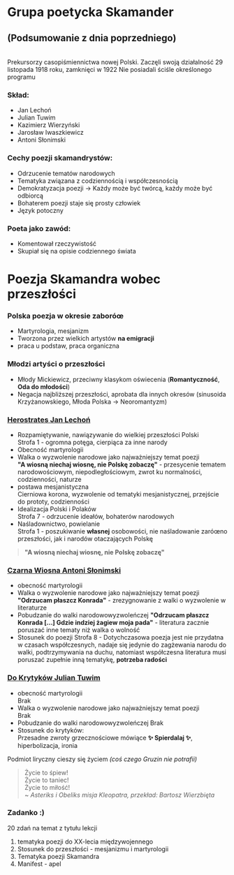 # Grupa poetycka Skamander
## (Podsumowanie z dnia poprzedniego)
<br/>
Prekursorzy casopiśmiennictwa nowej Polski.
Zaczęli swoją działalność 29 listopada 1918 roku, zamknięci w 1922  
Nie posiadali ściśle określonego programu

### Skład:
* Jan Lechoń
* Julian Tuwim
* Kazimierz Wierzyński
* Jarosław Iwaszkiewicz
* Antoni Słonimski

### Cechy poezji skamandrystów:
* Odrzucenie tematów narodowych
* Tematyka związana z codziennością i współczesnością
* Demokratyzacja poezji -> Każdy może być twórcą, każdy może być odbiorcą
* Bohaterem poezji staje się prosty człowiek
* Język potoczny

### Poeta jako zawód:
* Komentował rzeczywistość
* Skupiał się na opisie codziennego świata

# Poezja Skamandra wobec przeszłości
### Polska poezja w okresie zaboróœ
* Martyrologia, mesjanizm
* Tworzona przez wielkich artystów **na emigracji**
* praca u podstaw, praca organiczna

### Młodzi artyści o przeszłości
* Młody Mickiewicz, przeciwny klasykom oświecenia (**Romantyczność**, **Oda do młodości**)
* Negacja najbliższej przeszłości, aprobata dla innych okresów (sinusoida Krzyżanowskiego, Młoda Polska -> Neoromantyzm)

### [**Herostrates** Jan Lechoń]()
* Rozpamiętywanie, nawiązywanie do wielkiej przeszłości Polski  
  Strofa 1 - ogromna potęga, cierpiąca za inne narody
* Obecność martyrologii  
* Walka o wyzwolenie narodowe jako najważniejszy temat poezji  
  **"A wiosną niechaj wiosnę, nie Polskę zobaczę"** - przesycenie tematem narodowościowym, niepodległościowym, zwrot ku normalności, codzienności, naturze
* postawa mesjanistyczna  
  Cierniowa korona, wyzwolenie od tematyki mesjanistycznej, przejście do prototy, codzienności
* Idealizacja Polski i Polaków  
  Strofa 7 - odrzucenie ideałów, bohaterów narodowych
* Naśladownictwo, powielanie  
  Strofa 1 - poszukiwanie **własnej** osobowości, nie naśladowanie zaróœno przeszłości, jak i narodów otaczających Polskę

> **"A wiosną niechaj wiosnę, nie Polskę zobaczę"**


### [**Czarna Wiosna** Antoni Słonimski]()
* obecność martyrologii
* Walka o wyzwolenie narodowe jako najważniejszy temat poezji  
  **"Odrzucam płaszcz Konrada"** - zrezygnowanie z walki o wyzwolenie w literaturze
* Pobudzanie do walki narodowowyzwoleńczej
  **"Odrzucam płaszcz Konrada [...] Gdzie indziej żagiew moja pada"** - literatura zacznie poruszać inne tematy niż walka o wolność
* Stosunek do poezji
  Strofa 8 - Dotychczasowa poezja jest nie przydatna w czasach współczesnych, nadaje się jedynie do zagżewania narodu do walki, podtrzymywania na duchu, natomiast współczesna literatura musi poruszać zupełnie inną tematykę, **potrzeba radości**

### [**Do Krytyków** Julian Tuwim]()
* obecność martyrologii  
  Brak
* Walka o wyzwolenie narodowe jako najważniejszy temat poezji  
  Brak
* Pobudzanie do walki narodowowyzwoleńczej
  Brak
* Stosunek do krytyków:  
  Przesadne zwroty grzecznościowe mówiące **✨ Spierdalaj ✨**, hiperbolizacja, ironia

Podmiot liryczny cieszy się życiem *(coś czego Gruzin nie potrafii)*

> Życie to śpiew!<br/>Życie to taniec!<br/>Życie to miłość!<br/>~ *Asteriks i Obeliks misja Kleopatra, przekład: Bartosz Wierzbięta*

### Zadanko :)
20 zdań na temat z tytułu lekcji
1. tematyka poezji do XX-lecia międzywojennego
2. Stosunek do przeszłości - mesjanizmu i martyrologii
3. Tematyka poezji Skamandra
4. Manifest - apel
